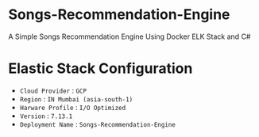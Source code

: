 # Songs-Recommendation-Engine
A Simple Songs Recommendation Engine Using Docker ELK Stack and C#

# Elastic Stack Configuration
- ```Cloud Provider``` : ```GCP``` <br>
- ```Region``` : ```IN Mumbai (asia-south-1)``` <br>
- ```Harware Profile``` : ```I/O Optimized``` <br>
- ```Version``` : ```7.13.1```
- ```Deployment Name``` : ```Songs-Recommendation-Engine```
